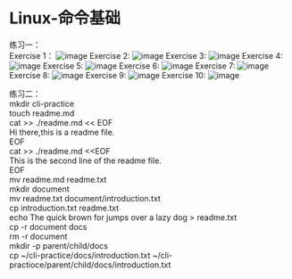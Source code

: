 # Linux-命令基础  
练习一：    
      Exercise 1：
      ![image](https://github.com/yzq327/Linux-/blob/master/exercise1.png)
      Exercise 2:
      ![image](https://github.com/yzq327/Linux-/blob/master/exercise2.png)
      Exercise 3:
      ![image](https://github.com/yzq327/Linux-/blob/master/exercise3.png)
      Exercise 4:
      ![image](https://github.com/yzq327/Linux-/blob/master/exercise4.png)
      Exercise 5:
      ![image](https://github.com/yzq327/Linux-/blob/master/exercise5.png)
      Exercise 6:
      ![image](https://github.com/yzq327/Linux-/blob/master/exercise6.png)
      Exercise 7:
      ![image](https://github.com/yzq327/Linux-/blob/master/exercise7.png)
      Exercise 8:
      ![image](https://github.com/yzq327/Linux-/blob/master/exercise8.png)
      Exercise 9:
      ![image](https://github.com/yzq327/Linux-/blob/master/exercise9.png)
      Exercise 10:
      ![image](https://github.com/yzq327/Linux-/blob/master/exercise10.png)
      
练习二：  
mkdir cli-practice  
touch readme.md  
cat >> ./readme.md << EOF  
Hi there,this is a readme file.  
EOF  
cat >> ./readme.md <<EOF  
This is the second line of the readme file.  
EOF  
mv readme.md readme.txt  
mkdir document  
mv readme.txt document/introduction.txt  
cp introduction.txt readme.txt  
echo The quick brown for jumps over a lazy dog > readme.txt  
cp -r document docs  
rm -r document  
mkdir -p parent/child/docs  
cp ~/cli-practice/docs/introduction.txt ~/cli-practioce/parent/child/docs/introduction.txt  
